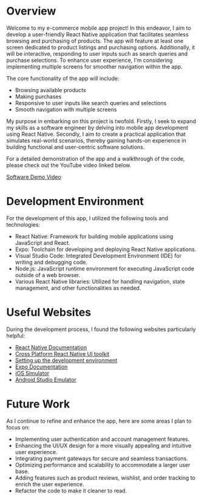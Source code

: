 # Overview

Welcome to my e-commerce mobile app project! In this endeavor, I aim to develop a user-friendly React Native application that facilitates seamless browsing and purchasing of products. The app will feature at least one screen dedicated to product listings and purchasing options. Additionally, it will be interactive, responding to user inputs such as search queries and purchase selections. To enhance user experience, I'm considering implementing multiple screens for smoother navigation within the app.

The core functionality of the app will include:

- Browsing available products
- Making purchases
- Responsive to user inputs like search queries and selections
- Smooth navigation with multiple screens

My purpose in embarking on this project is twofold. Firstly, I seek to expand my skills as a software engineer by delving into mobile app development using React Native. Secondly, I aim to create a practical application that simulates real-world scenarios, thereby gaining hands-on experience in building functional and user-centric software solutions.

For a detailed demonstration of the app and a walkthrough of the code, please check out the YouTube video linked below.

[Software Demo Video](http://youtube.link.goes.here)

# Development Environment

For the development of this app, I utilized the following tools and technologies:

- React Native: Framework for building mobile applications using JavaScript and React.
- Expo: Toolchain for developing and deploying React Native applications.
- Visual Studio Code: Integrated Development Environment (IDE) for writing and debugging code.
- Node.js: JavaScript runtime environment for executing JavaScript code outside of a web browser.
- Various React Native libraries: Utilized for handling navigation, state management, and other functionalities as needed.

# Useful Websites

During the development process, I found the following websites particularly helpful:

* [React Native Documentation](https://reactnative.dev/)
* [Cross Platform React Native UI toolkit](https://reactnativeelements.com/)
* [Setting up the development environment](https://reactnative.dev/docs/environment-setup)
* [Expo Documentation](https://docs.expo.dev/guides/overview/)
* [iOS Simulator](https://docs.expo.dev/workflow/ios-simulator/)
* [Android Studio Emulator](https://docs.expo.dev/workflow/android-studio-emulator/)

# Future Work

As I continue to refine and enhance the app, here are some areas I plan to focus on:

* Implementing user authentication and account management features.
* Enhancing the UI/UX design for a more visually appealing and intuitive user experience.
* Integrating payment gateways for secure and seamless transactions.
* Optimizing performance and scalability to accommodate a larger user base.
* Adding features such as product reviews, wishlist, and order tracking to enrich the user experience.
* Refactor the code to make it cleaner to read.